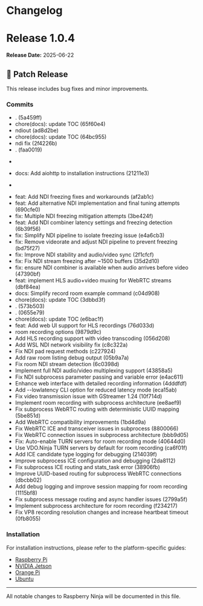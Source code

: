 # Changelog

# Release 1.0.4

**Release Date:** 2025-06-22

## 🐛 Patch Release

This release includes bug fixes and minor improvements.

### Commits

- . (5a459ff)
- chore(docs): update TOC (65f60e4)
- ndiout (ad8d2be)
- chore(docs): update TOC (64bc955)
- ndi fix (2f4226b)
- . (faa0019)
- ``` docs(install): Add aiohttp dependency to Raspberry Pi installation (1a7fdd9)
- docs: Add aiohttp to installation instructions (21211e3)
- ``` docs(wsl): Add aiohttp dependency requirement (02f6d56)
- feat: Add NDI freezing fixes and workarounds (af2ab1c)
- feat: Add alternative NDI implementation and final tuning attempts (690cfe0)
- fix: Multiple NDI freezing mitigation attempts (3be424f)
- feat: Add NDI combiner latency settings and freezing detection (6b39f56)
- fix: Simplify NDI pipeline to isolate freezing issue (e4a6cb3)
- fix: Remove videorate and adjust NDI pipeline to prevent freezing (bd75f27)
- fix: Improve NDI stability and audio/video sync (2f1cfcf)
- fix: Fix NDI stream freezing after ~1500 buffers (35d2d10)
- fix: ensure NDI combiner is available when audio arrives before video (47390bf)
- feat: implement HLS audio+video muxing for WebRTC streams (dbf84ea)
- docs: Simplify record room example command (c04d908)
- chore(docs): update TOC (3dbbd3f)
- . (573b503)
- . (0655e79)
- chore(docs): update TOC (e6bac1f)
- feat: Add web UI support for HLS recordings (76d033d)
- room recording options (9879d9c)
- Add HLS recording support with video transcoding (056d208)
- Add WSL NDI network visibility fix (c8c322a)
- Fix NDI pad request methods (c227924)
- Add raw room listing debug output (05b9a7a)
- Fix room NDI stream detection (6c0398d)
- Implement full NDI audio/video multiplexing support (43858a5)
- Fix NDI subprocess parameter passing and variable error (e4ac611)
- Enhance web interface with detailed recording information (4dddfdf)
- Add --lowlatency CLI option for reduced latency mode (eca15ab)
- Fix video transmission issue with GStreamer 1.24 (10f714d)
- Implement room recording with subprocess architecture (ee8aef9)
- Fix subprocess WebRTC routing with deterministic UUID mapping (5be851d)
- Add WebRTC compatibility improvements (1bd4d9a)
- Fix WebRTC ICE and transceiver issues in subprocess (8800066)
- Fix WebRTC connection issues in subprocess architecture (bbb9d05)
- Fix: Auto-enable TURN servers for room recording mode (40644d0)
- Use VDO.Ninja TURN servers by default for room recording (ca6f01f)
- Add ICE candidate type logging for debugging (214039f)
- Improve subprocess ICE configuration and debugging (2da8112)
- Fix subprocess ICE routing and stats_task error (38906fb)
- Improve UUID-based routing for subprocess WebRTC connections (dbcbb02)
- Add debug logging and improve session mapping for room recording (1115bf8)
- Fix subprocess message routing and async handler issues (2799a5f)
- Implement subprocess architecture for room recording (f234217)
- Fix VP8 recording resolution changes and increase heartbeat timeout (0fb8055)

### Installation

For installation instructions, please refer to the platform-specific guides:
- [Raspberry Pi](./raspberry_pi/README.md)
- [NVIDIA Jetson](./nvidia_jetson/README.md)
- [Orange Pi](./orangepi/README.md)
- [Ubuntu](./ubuntu/README.md)


---

All notable changes to Raspberry Ninja will be documented in this file.

